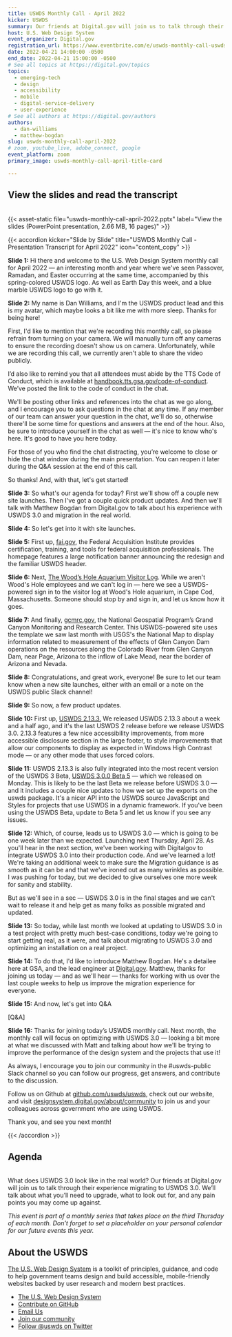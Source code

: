 ```yaml
---
title: USWDS Monthly Call - April 2022
kicker: USWDS
summary: Our friends at Digital.gov will join us to talk through their experience migrating to USWDS 3.0.
host: U.S. Web Design System
event_organizer: Digital.gov
registration_url: https://www.eventbrite.com/e/uswds-monthly-call-uswds-30-in-the-real-world-apr-2022-tickets-317681512957
date: 2022-04-21 14:00:00 -0500
end_date: 2022-04-21 15:00:00 -0500
# See all topics at https://digital.gov/topics
topics:
  - emerging-tech
  - design
  - accessibility
  - mobile
  - digital-service-delivery
  - user-experience
# See all authors at https://digital.gov/authors
authors:
  - dan-williams
  - matthew-bogdan
slug: uswds-monthly-call-april-2022
# zoom, youtube_live, adobe_connect, google
event_platform: zoom
primary_image: uswds-monthly-call-april-title-card

---
```


## View the slides and read the transcript  
<br>
{{< asset-static file="uswds-monthly-call-april-2022.pptx" label="View the slides (PowerPoint presentation, 2.66 MB, 16 pages)" >}}

{{< accordion kicker="Slide by Slide" title="USWDS Monthly Call - Presentation Transcript for April 2022" icon="content_copy" >}}

**Slide 1:** Hi there and welcome to the U.S. Web Design System monthly call for April 2022 — an interesting month and year where we've seen Passover, Ramadan, and Easter occurring at the same time, accompanied by this spring-colored USWDS logo. As well as Earth Day this week, and a blue marble USWDS logo to go with it.

**Slide 2:** My name is Dan Williams, and I'm the USWDS product lead and this is my avatar, which maybe looks a bit like me with more sleep. Thanks for being here!

First, I'd like to mention that we're recording this monthly call, so please refrain from turning on your camera. We will manually turn off any cameras to ensure the recording doesn't show us on camera. Unfortunately, while we are recording this call, we currently aren't able to share the video publicly.

I’d also like to remind you that all attendees must abide by the TTS Code of Conduct, which is available at [handbook.tts.gsa.gov/code-of-conduct](https://handbook.tts.gsa.gov/about-us/code-of-conduct/). We’ve posted the link to the code of conduct in the chat.

We'll be posting other links and references into the chat as we go along, and I encourage you to ask questions in the chat at any time. If any member of our team can answer your question in the chat, we'll do so, otherwise there'll be some time for questions and answers at the end of the hour. Also, be sure to introduce yourself in the chat as well — it's nice to know who's here. It's good to have you here today.

For those of you who find the chat distracting, you’re welcome to close or hide the chat window during the main presentation. You can reopen it later during the Q&A session at the end of this call.

So thanks! And, with that, let's get started!

**Slide 3:** So what's our agenda for today?
First we'll show off a couple new site launches.
Then I've got a couple quick product updates.
And then we'll talk with Matthew Bogdan from Digital.gov to talk about his experience with USWDS 3.0 and migration in the real world.

**Slide 4:** So let's get into it with site launches.

**Slide 5:** First up, [fai.gov](https://fai.gov/), the Federal Acquisition Institute provides certification, training, and tools for federal acquisition professionals. The homepage features a large notification banner announcing the redesign and the familiar USWDS header.

**Slide 6:** Next, [The Wood’s Hole Aquarium Visitor Log](https://apps-nefsc.fisheries.noaa.gov/AVL). While we aren't Wood's Hole employees and we can't log in — here we see a USWDS-powered sign in to the visitor log at Wood's Hole aquarium, in Cape Cod, Massachusetts. Someone should stop by and sign in, and let us know how it goes.

**Slide 7:** And finally, [gcmrc.gov](https://www.usgs.gov/centers/sbsc/about/gcmrc), the National Geospatial Program’s Grand Canyon Monitoring and Research Center. This USWDS-powered site uses the template we saw last month with USGS's the National Map to display information related to measurement of the effects of Glen Canyon Dam operations on the resources along the Colorado River from Glen Canyon Dam, near Page, Arizona to the inflow of Lake Mead, near the border of Arizona and Nevada.

**Slide 8:** Congratulations, and great work, everyone! Be sure to let our team know when a new site launches, either with an email or a note on the USWDS public Slack channel!

**Slide 9:** So now, a few product updates.

**Slide 10:** First up, [USWDS 2.13.3.](https://github.com/uswds/uswds/releases/tag/v2.13.3) We released USWDS 2.13.3 about a week and a half ago, and it's the last USWDS 2 release before we release USWDS 3.0. 2.13.3 features a few nice accessibility improvements, from more accessible disclosure section in the large footer, to style improvements that allow our components to display as expected in Windows High Contrast mode — or any other mode that uses forced colors.

**Slide 11:** USWDS 2.13.3 is also fully integrated into the most recent version of the USWDS 3 Beta, [USWDS 3.0.0 Beta 5](https://github.com/uswds/uswds/releases/tag/v3.0.0-beta.5) — which we released on Monday. This is likely to be the last Beta we release before USWDS 3.0 — and it includes a couple nice updates to how we set up the exports on the uswds package. It's a nicer API into the USWDS source JavaScript and Styles for projects that use USWDS in a dynamic framework. If you've been using the USWDS Beta, update to Beta 5 and let us know if you see any issues.

**Slide 12:** Which, of course, leads us to USWDS 3.0 — which is going to be one week later than we expected. Launching next Thursday, April 28. As you'll hear in the next section, we've been working with Digitalgov to integrate USWDS 3.0 into their production code. And we've learned a lot! We're taking an additional week to make sure the Migration guidance is as smooth as it can be and that we've ironed out as many wrinkles as possible. I was pushing for today, but we decided to give ourselves one more week for sanity and stability.

But as we'll see in a sec — USWDS 3.0 is in the final stages and we can't wait to release it and help get as many folks as possible migrated and updated.

**Slide 13:** So today, while last month we looked at updating to USWDS 3.0 in a test project with pretty much best-case conditions, today we're going to start getting real, as it were, and talk about migrating to USWDS 3.0 and optimizing an installation on a real project.

**Slide 14:** To do that, I'd like to introduce Matthew Bogdan. He's a detailee here at GSA, and the lead engineer at [Digital.gov](https://digital.gov/). Matthew, thanks for joining us today — and as we'll hear — thanks for working with us over the last couple weeks to help us improve the migration experience for everyone.

**Slide 15:** And now, let's get into Q&A

[Q&A]

**Slide 16:** Thanks for joining today’s USWDS monthly call. Next month, the monthly call will focus on optimizing with USWDS 3.0 — looking a bit more at what we discussed with Matt and talking about how we'll be trying to improve the performance of the design system and the projects that use it!

As always, I encourage you to join our community in the #uswds-public Slack channel so you can follow our progress, get answers, and contribute to the discussion.

Follow us on Github at [github.com/uswds/uswds](https://www.google.com/url?q=https://github.com/uswds/uswds&sa=D&source=docs&ust=1652100269785461&usg=AOvVaw3cs5xX2qhoNOhoX0FOWtJq), check out our website, and visit [designsystem.digital.gov/about/community](https://designsystem.digital.gov/about/community/) to join us and your colleagues across government who are using USWDS.

Thank you, and see you next month!

{{< /accordion >}}

## Agenda
<br>
What does USWDS 3.0 look like in the real world? Our friends at Digital.gov will join us to talk through their experience migrating to USWDS 3.0. We’ll talk about what you’ll need to upgrade, what to look out for, and any pain points you may come up against.

*This event is part of a monthly series that takes place on the third Thursday of each month. Don’t forget to set a placeholder on your personal calendar for our future events this year.*

## About the USWDS

[The U.S. Web Design System](https://designsystem.digital.gov/) is a toolkit of principles, guidance, and code to help government teams design and build accessible, mobile-friendly websites backed by user research and modern best practices.

* [The U.S. Web Design System](https://designsystem.digital.gov/)
* [Contribute on GitHub](https://github.com/uswds/uswds/issues)
* [Email Us](mailto:uswds@support.digitalgov.gov)
* [Join our community](https://digital.gov/communities/uswds/)
* [Follow @uswds on Twitter](https://twitter.com/uswds)
